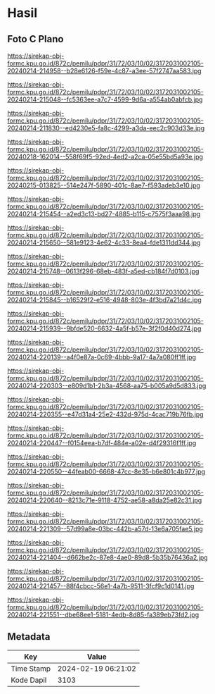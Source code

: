 # Hasil

## Foto C Plano

https://sirekap-obj-formc.kpu.go.id/872c/pemilu/pdpr/31/72/03/10/02/3172031002105-20240214-214958--b28e6126-f59e-4c87-a3ee-57f2747aa583.jpg

https://sirekap-obj-formc.kpu.go.id/872c/pemilu/pdpr/31/72/03/10/02/3172031002105-20240214-215048--fc5363ee-a7c7-4599-9d6a-a554ab0abfcb.jpg

https://sirekap-obj-formc.kpu.go.id/872c/pemilu/pdpr/31/72/03/10/02/3172031002105-20240214-211830--ed4230e5-fa8c-4299-a3da-eec2c903d33e.jpg

https://sirekap-obj-formc.kpu.go.id/872c/pemilu/pdpr/31/72/03/10/02/3172031002105-20240218-162014--558f69f5-92ed-4ed2-a2ca-05e55bd5a93e.jpg

https://sirekap-obj-formc.kpu.go.id/872c/pemilu/pdpr/31/72/03/10/02/3172031002105-20240215-013825--514e247f-5890-401c-8ae7-f593adeb3e10.jpg

https://sirekap-obj-formc.kpu.go.id/872c/pemilu/pdpr/31/72/03/10/02/3172031002105-20240214-215454--a2ed3c13-bd27-4885-b115-c7575f3aaa98.jpg

https://sirekap-obj-formc.kpu.go.id/872c/pemilu/pdpr/31/72/03/10/02/3172031002105-20240214-215650--581e9123-4e62-4c33-8ea4-fde1311dd344.jpg

https://sirekap-obj-formc.kpu.go.id/872c/pemilu/pdpr/31/72/03/10/02/3172031002105-20240214-215748--0613f296-68eb-483f-a5ed-cb184f7d0103.jpg

https://sirekap-obj-formc.kpu.go.id/872c/pemilu/pdpr/31/72/03/10/02/3172031002105-20240214-215845--b16529f2-e516-4948-803e-4f3bd7a21d4c.jpg

https://sirekap-obj-formc.kpu.go.id/872c/pemilu/pdpr/31/72/03/10/02/3172031002105-20240214-215939--9bfde520-6632-4a5f-b57e-3f2f0d40d274.jpg

https://sirekap-obj-formc.kpu.go.id/872c/pemilu/pdpr/31/72/03/10/02/3172031002105-20240214-220139--a4f0e87a-0c69-4bbb-9a17-4a7a080ff1ff.jpg

https://sirekap-obj-formc.kpu.go.id/872c/pemilu/pdpr/31/72/03/10/02/3172031002105-20240214-220303--e809d1b1-2b3a-4568-aa75-b005a9d5d833.jpg

https://sirekap-obj-formc.kpu.go.id/872c/pemilu/pdpr/31/72/03/10/02/3172031002105-20240214-220355--e47d31a4-25e2-432d-975d-4cac719b76fb.jpg

https://sirekap-obj-formc.kpu.go.id/872c/pemilu/pdpr/31/72/03/10/02/3172031002105-20240214-220447--f0154eea-b7df-484e-a02e-d4f29316f1ff.jpg

https://sirekap-obj-formc.kpu.go.id/872c/pemilu/pdpr/31/72/03/10/02/3172031002105-20240214-220550--44feab00-6668-47cc-8e35-b6e801c4b977.jpg

https://sirekap-obj-formc.kpu.go.id/872c/pemilu/pdpr/31/72/03/10/02/3172031002105-20240214-220640--8213c71e-9118-4752-ae58-a8da25e82c31.jpg

https://sirekap-obj-formc.kpu.go.id/872c/pemilu/pdpr/31/72/03/10/02/3172031002105-20240214-221309--57d99a8e-03bc-442b-a57d-13e6a705fae5.jpg

https://sirekap-obj-formc.kpu.go.id/872c/pemilu/pdpr/31/72/03/10/02/3172031002105-20240214-221404--d662be2c-87e8-4ae0-89d8-5b35b76436a2.jpg

https://sirekap-obj-formc.kpu.go.id/872c/pemilu/pdpr/31/72/03/10/02/3172031002105-20240214-221457--88f4cbcc-56e1-4a7b-9511-3fcf9c1d0141.jpg

https://sirekap-obj-formc.kpu.go.id/872c/pemilu/pdpr/31/72/03/10/02/3172031002105-20240214-221551--dbe68ee1-5181-4edb-8d85-fa389eb73fd2.jpg


## Metadata

| Key        | Value               |
| ---------- | ------------------- |
| Time Stamp | 2024-02-19 06:21:02 |
| Kode Dapil | 3103                |



